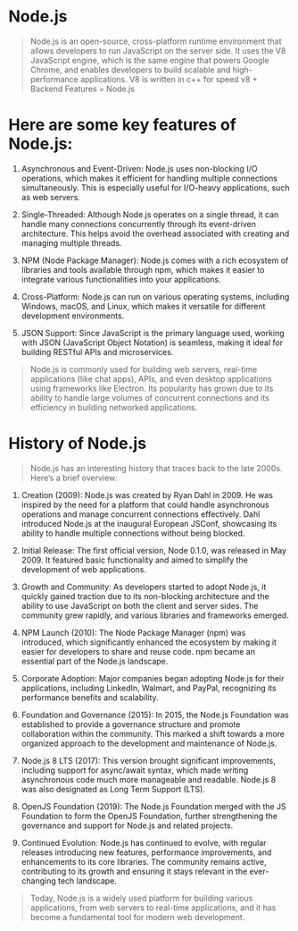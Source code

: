 # Node.js

> Node.js is an open-source, cross-platform runtime environment that allows developers to run JavaScript on the server side.
> It uses the V8 JavaScript engine, which is the same engine that powers Google Chrome, and enables developers to build scalable and high-performance applications.
> V8 is written in c++ for speed
> v8 + Backend Features = Node.js

# Here are some key features of Node.js:

1. Asynchronous and Event-Driven: Node.js uses non-blocking I/O operations, which makes it efficient for handling multiple connections simultaneously. This is especially useful for I/O-heavy applications, such as web servers.

2. Single-Threaded: Although Node.js operates on a single thread, it can handle many connections concurrently through its event-driven architecture. This helps avoid the overhead associated with creating and managing multiple threads.

3. NPM (Node Package Manager): Node.js comes with a rich ecosystem of libraries and tools available through npm, which makes it easier to integrate various functionalities into your applications.

4. Cross-Platform: Node.js can run on various operating systems, including Windows, macOS, and Linux, which makes it versatile for different development environments.

5. JSON Support: Since JavaScript is the primary language used, working with JSON (JavaScript Object Notation) is seamless, making it ideal for building RESTful APIs and microservices.

> Node.js is commonly used for building web servers, real-time applications (like chat apps), APIs, and even desktop applications using frameworks like Electron. Its popularity has grown due to its ability to handle large volumes of concurrent connections and its efficiency in building networked applications.

# History of Node.js

> Node.js has an interesting history that traces back to the late 2000s. Here’s a brief overview:

1. Creation (2009): Node.js was created by Ryan Dahl in 2009. He was inspired by the need for a platform that could handle asynchronous operations and manage concurrent connections effectively. Dahl introduced Node.js at the inaugural European JSConf, showcasing its ability to handle multiple connections without being blocked.

2. Initial Release: The first official version, Node 0.1.0, was released in May 2009. It featured basic functionality and aimed to simplify the development of web applications.

3. Growth and Community: As developers started to adopt Node.js, it quickly gained traction due to its non-blocking architecture and the ability to use JavaScript on both the client and server sides. The community grew rapidly, and various libraries and frameworks emerged.

4. NPM Launch (2010): The Node Package Manager (npm) was introduced, which significantly enhanced the ecosystem by making it easier for developers to share and reuse code. npm became an essential part of the Node.js landscape.

5. Corporate Adoption: Major companies began adopting Node.js for their applications, including LinkedIn, Walmart, and PayPal, recognizing its performance benefits and scalability.

6. Foundation and Governance (2015): In 2015, the Node.js Foundation was established to provide a governance structure and promote collaboration within the community. This marked a shift towards a more organized approach to the development and maintenance of Node.js.

7. Node.js 8 LTS (2017): This version brought significant improvements, including support for async/await syntax, which made writing asynchronous code much more manageable and readable. Node.js 8 was also designated as Long Term Support (LTS).

8. OpenJS Foundation (2019): The Node.js Foundation merged with the JS Foundation to form the OpenJS Foundation, further strengthening the governance and support for Node.js and related projects.

9. Continued Evolution: Node.js has continued to evolve, with regular releases introducing new features, performance improvements, and enhancements to its core libraries. The community remains active, contributing to its growth and ensuring it stays relevant in the ever-changing tech landscape.

> Today, Node.js is a widely used platform for building various applications, from web servers to real-time applications, and it has become a fundamental tool for modern web development.